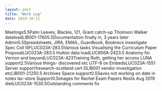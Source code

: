 ```yaml
---
layout: post
title: "Work Log"
date: 2019-10-11
---
```

<tr><td>Meetings</td><td></td><td>5.5</td><td>Palm Leaves, Blackie, 121, Grant catch-up</td></tr>
<tr><td>Thomson Walker dataload</td><td>LIB001-1760</td><td>5.5</td><td>Documentation finally in, 3 years later</td></tr>
<tr><td>Admin</td><td></td><td>5.5</td><td>Spreadsheets, JIRA, EMAIL, Guardbook, Bookrecs investigate</td></tr>
<tr><td>Spec Coll IIIF</td><td>LUC023A-28</td><td>3.5</td><td>Various tasks</td></tr>
<tr><td>Visualising the Curriculum Paper Proposal</td><td>LUC023A-28</td><td>3.5</td><td></td></tr>
<tr><td>Hutton data load</td><td>LUC656A-242</td><td>3.5</td><td></td></tr>
<tr><td>Anatomy for Vernon and beyond</td><td>LUC023A-42</td><td>3</td><td>Training Ruth, getting her access</td></tr>
<tr><td>LUNA support</td><td></td><td>2.5</td><td>Various things- discovered etc</td></tr>
<tr><td>UTF-8 on Embeds</td><td>LUC023A-155</td><td>1</td><td></td></tr>
<tr><td>Server support</td><td></td><td>1</td><td>research-scotland cert</td></tr>
<tr><td>DLIB001 vendor investigation etc</td><td>LIB001-2125</td><td>0.5</td><td></td></tr>
<tr><td>Archives Space support</td><td></td><td>0.5</td><td>Saves not working on date in notes</td></tr>
<tr><td>lac-store Support</td><td></td><td>0.5</td><td>images for Rachel</td></tr>
<tr><td>Exam Papers Resits Aug 2019 diet</td><td>LUC023A-153</td><td>0.5</td><td>Outstanding comments fix</td></tr>
